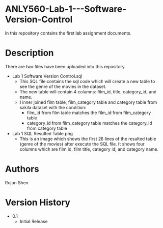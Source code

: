 # ANLY560-Lab-1---Software-Version-Control

In this repository contains the first lab assignment documents. 

# Description

There are two files have been uploaded into this repository.

- Lab 1 Software Version Control.sql
  - This SQL file contains the sql code which will create a new table to see the genre of the movies in the dataset.
  - The new table will contain 4 columns: film_id, title, category_id, and name.
  - I inner joined film table, film_category table and category table from sakila dataset with the condition:
    - film_id from film table matches the film_id from film_category table
    - category_id from film_category table matches the category_id from category table
- Lab 1 SQL Resulted Table.png
  - This is an image which shows the first 28 lines of the resulted table (genre of the movies) after execute the SQL file. It shows four columns which are film id, film title, category id, and category name.

# Authors

Rujun Shen

# Version History

- 0.1
  - Initial Release
